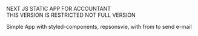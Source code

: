 NEXT JS STATIC APP FOR ACCOUNTANT </br>
THIS VERSION IS RESTRICTED NOT FULL VERSION


Simple App with styled-components, repsonsvie, with from to send e-mail
